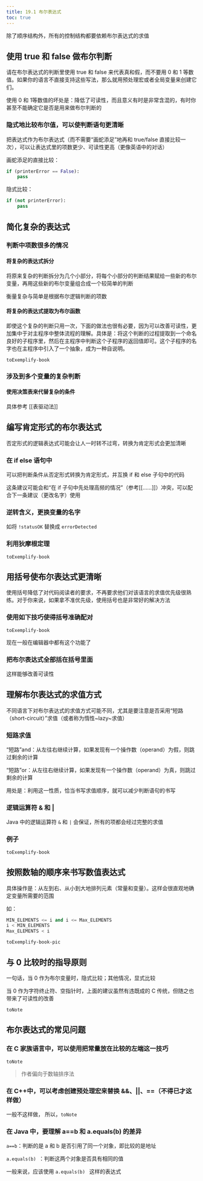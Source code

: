 ```yaml
---
title: 19.1 布尔表达式
toc: true
---
```


除了顺序结构外，所有的控制结构都要依赖布尔表达式的求值

## 使用 true 和 false 做布尔判断

请在布尔表达式的判断里使用 true 和 false 来代表真和假，而不要用 0 和 1 等数值。如果你的语言不直接支持这些写法，那么就用预处理宏或者全局变量来创建它们。

使用 0 和 1等数值的坏处是：降低了可读性，而且意义有时是非常含混的，有时你甚至不能确定它是否是用来做布尔判断的

### 隐式地比较布尔值，可以使判断语句更清晰

把表达式作为布尔表达式（而不需要“画蛇添足”地再和 true/false 直接比较一次），可以让表达式里的项数更少、可读性更高（更像英语中的对话）

画蛇添足的直接比较：

```python
if (printerError == False):
    pass
```

 隐式比较：

```python
if (not printerError):
	pass
```

## 简化复杂的表达式

### 判断中项数很多的情况

#### 将复杂的表达式拆分

将原来复杂的判断拆分为几个小部分，将每个小部分的判断结果赋给一些新的布尔变量，再用这些新的布尔变量组合成一个较简单的判断

衡量复杂与简单是根据布尔逻辑判断的项数

#### 将复杂的表达式提取为布尔函数

即使这个复杂的判断只用一次，下面的做法也很有必要，因为可以改善可读性，更加集中于对主程序中整体流程的理解。具体是：将这个判断的过程提取到一个命名良好的子程序里，然后在主程序中判断这个子程序的返回值即可。这个子程序的名字也在主程序中引入了一个抽象，成为一种自说明。

`toExemplify-book`

### 涉及到多个变量的复杂判断

#### 使用决策表来代替复杂的条件

具体参考 [[表驱动法]]

## 编写肯定形式的布尔表达式

否定形式的逻辑表达式可能会让人一时转不过弯，转换为肯定形式会更加清晰

### 在 if else 语句中

可以把判断条件从否定形式转换为肯定形式，并互换 if 和 else 子句中的代码

这条建议可能会和“在 if 子句中先处理高频的情况”（参考[[……]]）冲突，可以配合下一条建议（更改名字）使用

### 逆转含义，更换变量的名字

如将 `!statusOK` 替换成 `errorDetected`

### 利用狄摩根定理

`toExemplify-book`

## 用括号使布尔表达式更清晰

使用括号降低了对代码阅读者的要求，不再要求他们对该语言的求值优先级很熟练。对于你来说，如果拿不准优先级，使用括号也是非常好的解决方法

### 使用如下技巧使得括号准确配对

`toExemplify-book`

现在一般在编辑器中都有这个功能了

### 把布尔表达式全部括在括号里面

这样能够改善可读性

## 理解布尔表达式的求值方式

不同语言下对布尔表达式的求值方式可能不同，尤其是要注意是否采用“短路（short-circuit）”求值（或者称为惰性~lazy~求值）

### 短路求值

“短路”and：从左往右继续计算，如果发现有一个操作数（operand）为假，则跳过剩余的计算

“短路”or：从左往右继续计算，如果发现有一个操作数（operand）为真，则跳过剩余的计算

用处是：利用这一性质，恰当书写求值顺序，就可以减少判断语句的书写

### 逻辑运算符 & 和 |

Java 中的逻辑运算符 `&` 和 `|` 会保证，所有的项都会经过完整的求值

### 例子

`toExemplify-book`

## 按照数轴的顺序来书写数值表达式

具体操作是：从左到右、从小到大地排列元素（常量和变量）。这样会很直观地确定变量所需要的范围

如：

```python
MIN_ELEMENTS <= i and i <= Max_ELEMENTS
i < MIN_ELEMENTS
Max_ELEMENTS < i
```

`toExemplify-book-pic`

## 与 0 比较时的指导原则

一句话，当 0 作为布尔变量时，隐式比较；其他情况，显式比较

当 0 作为字符终止符、空指针时，上面的建议虽然有违既成的 C 传统，但随之也带来了可读性的改善

`toNote`

## 布尔表达式的常见问题

### 在 C 家族语言中，可以使用把常量放在比较的左端这一技巧

`toNote`

> 作者偏向于数轴排序法

### 在 C++中，可以考虑创建预处理宏来替换 &&、||、==（不得已才这样做）

一般不这样做， 所以，`toNote`

### 在 Java 中，要理解 a==b 和 a.equals(b) 的差异

`a==b`：判断的是 a 和 b 是否引用了同一个对象，即比较的是地址

`a.equals(b) `：判断这两个对象是否具有相同的值

一般来说，应该使用 `a.equals(b) ` 这样的表达式